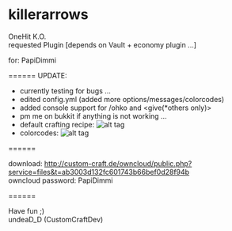 killerarrows
============

OneHit K.O.                                       
requested Plugin
[depends on Vault + economy plugin ...]

for: PapiDimmi    

======
UPDATE:
  - currently testing for bugs ...
  - edited config.yml (added more options/messages/colorcodes)
  - added console support for /ohko <reload> <reset> <disable> and <give(*others only)>
  - pm me on bukkit if anything is not working ...
  - default crafting recipe: ![alt tag](http://www.minecraftrecipedesigner.com/creations/83707.png)
  - colorcodes: ![alt tag](http://societyandreligion.com/minecraft/wp-content/uploads/2013/06/Minecraft_Formatting.gif)

======

download: 
http://custom-craft.de/owncloud/public.php?service=files&t=ab3003d132fc601743b66bef0d28f94b                         
owncloud password: PapiDimmi 

======

Have fun ;)                                                                                   
undeaD_D (CustomCraftDev)
